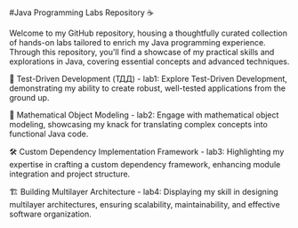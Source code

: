 #Java Programming Labs Repository ☕

Welcome to my GitHub repository, housing a thoughtfully curated collection of hands-on labs tailored to enrich my Java programming experience. Through this repository, you'll find a showcase of my practical skills and explorations in Java, covering essential concepts and advanced techniques.

🧪 Test-Driven Development (ТДД) - lab1: Explore Test-Driven Development, demonstrating my ability to create robust, well-tested applications from the ground up.

📐 Mathematical Object Modeling - lab2: Engage with mathematical object modeling, showcasing my knack for translating complex concepts into functional Java code.

🛠️ Custom Dependency Implementation Framework - lab3: Highlighting my expertise in crafting a custom dependency framework, enhancing module integration and project structure.

🏗️ Building Multilayer Architecture - lab4: Displaying my skill in designing multilayer architectures, ensuring scalability, maintainability, and effective software organization.
